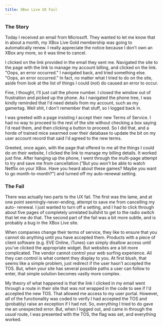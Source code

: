 ```yaml
---
title: XBox Live UX Fail
---
```

### The Story

Today I received an email from Microsoft. They wanted to let me know that in
about a month, my XBox Live Gold membership was going to automatically renew.
I really appreciate the notice because I don't own an XBox any more, so it was
time to cancel.

I clicked on the link provided in the email they sent me. Navigated the site
to the page with the link to manage my account billing, and clicked on the
link. "Oops, an error occurred." I navigated back, and tried something else.
"Oops, an error occurred." In fact, no matter what I tried to do on the site,
aside from look at the list of things I could (not) do caused an error to
occur.

Fine, I thought, I'll just call the phone number. I closed the window out of
frustration and picked up the phone. As I navigated the phone tree, I was
kindly reminded that I'd need details from my account, such as my gamertag.
Well shit, I don't remember that stuff, so I logged back in.

I was greeted with a page insisting I accept their new Terms of Service. I had
no way to proceed to the rest of the site without checking a box saying I'd
read them, and then clicking a button to proceed. So I did that, and a horde
of trained mice swarmed over their database to update the bit on my user
account record that said I'd agreed to the new terms.

Greeted, once again, with the page that offered to me all the things I could
do on their website, I clicked the link to manage my billing details. It
worked just fine. After hanging up the phone, I went through the multi-page
attempt to try and save me from cancellation ("But you won't be able to watch
Netflix on your XBox. Have you heard about these games? Maybe you want to go
month-to-month?") and turned off my auto-renewal setting.

### The Fail

There was actually two parts to the UX fail. The first was the lame, and at
one point seemingly-never-ending, attempt to save me from cancelling my auto-
renewal. I just wanted to turn off a setting, and I had to click through about
five pages of completely unrelated bullshit to get to the radio switch that
let me do that. The second part of the fail was a bit more subtle, and is
probably a bug in the XBox Live site.

When companies change their terms of service, they like to ensure that you
cannot do anything until you have accepted them. Products with a piece of
client software (e.g. EVE Online, iTunes) can simply disallow access until
you've clicked the appropriate widget. But websites are a bit more
complicated. The vendor cannot control your web surfing experience. All they
can control is what content they display to you. At first blush, that seems
like a simple problem, just redirect if the user hasn't accepted the TOS. But,
when your site has several possible paths a user can follow to enter, that
simple solution becomes vastly more complex.

My theory of what happened is that the link I clicked in my email went through
a route in their site that was _not_ wrapped in the code to see if I'd
accepted the new TOS. That allowed me access to my user portal. However, _all_
of the functionality was coded to verify I had accepted the TOS and (probably)
raise an exception if I had not. So, everything I tried to do gave me an
unexpected error. But, when I logged out, and came in through the _usual_
route, I was presented with the TOS, the flag was set, and everything worked.

